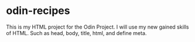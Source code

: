 # odin-recipes
This is my HTML project for the Odin Project.
I will use my new gained skills of HTML.
Such as head, body, title, html, and define meta. 